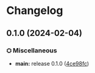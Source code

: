 # Changelog

## 0.1.0 (2024-02-04)


### ⛭ Miscellaneous

* **main:** release 0.1.0 ([4ce98fc](https://github.com/Fauli1221/VKPony/commit/4ce98fc5e0d443810890af20e2c081432503a3e9))
